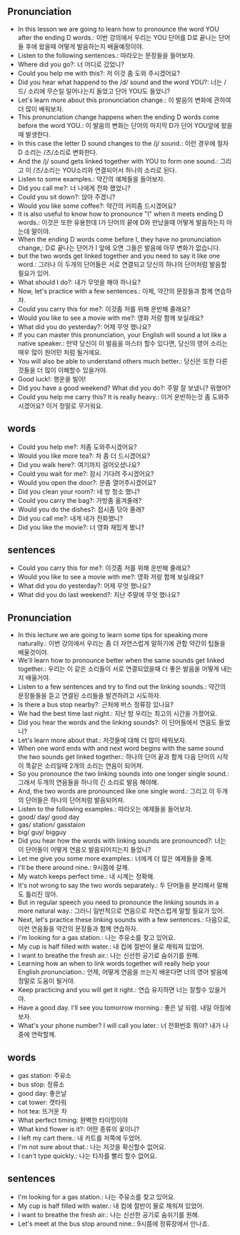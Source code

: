 ## Pronunciation
- In this lesson we are going to learn how to pronounce the word YOU after the ending D words.: 이번 강의에서 우리는 YOU 단어를 D로 끝나는 단어들 후에 왔을때 어떻게 발음하는지 배울예정이야.
- Listen to the following sentences.: 따라오는 문장들을 들어보자.
- Where did you go?: 너 어디로 갔었니?
- Could you help me with this?: 저 이것 좀 도와 주시겠어요?
- Did you hear what happend to the /d/ sound and the word YOU?: 너는 /드/ 소리에 무슨일 일어나는지 들었고 단어 YOU도 들었니?
- Let's learn more about this pronunciation change.: 이 발음의 변화에 관하여 더 많이 배워보자.
- This pronunciation change happens when the ending D words come before the word YOU.: 이 발음의 변화는 단어의 마지막 D가 단어 YOU앞에 왔을때 발생한다.
- In this case the letter D sound changes to the /j/ sound.: 이런 경우에 철자 D 소리는 /즈/소리로 변화한다.
- And the /j/ sound gets linked together with YOU to form one sound.: 그리고 이 /즈/소리는 YOU소리와 연결되어서 하나의 소리로 된다.
- Listen to some examples.: 약간의 예제들을 들어보자.
- Did you call me?: 너 나에게 전화 했었니?
- Could you sit down?: 앉아 주겠니?
- Would you like some coffee?: 약간의 커피좀 드시겠어요?
- It is also useful to know how to pronounce "I" when it meets ending D words.: 이것은 또한 유용한데 I가 단어의 끝에 D와 만났을때 어떻게 발음하는지 아는데 말이야.
- When the ending D words come before I, they have no pronunciation change,: D로 끝나는 단어가 I 앞에 오면 그들은 발음에 아무 변화가 없습니다.
- but the two words get linked together and you need to say it like one word.: 그러나 이 두개의 단어들은 서로 연결되고 당신의 하나의 단어처럼 발음할 필요가 있어.
- What should I do?: 내가 무엇을 해야 하나요?
- Now, let's practice with a few sentences.: 이제, 약간의 문장들과 함께 연습하자.
- Could you carry this for me?: 이것좀 저를 위해 운반해 줄래요?
- Would you like to see a movie with me?: 영화 저랑 함께 보실래요?
- What did you do yesterday?: 어제 무엇 했나요?
- If you can master this pronunciation, your English will sound a lot like a native speaker.: 만약 당신이 이 발음을 마스터 할수 있다면, 당신의 영어 소리는 매우 많이 원어민 처럼 될거에요.
- You will also be able to understand others much better.: 당신은 또한 다른것들을 더 많이 이해할수 있을거야.
- Good luck!: 행운을 빌어!
- Did you have a good weekend? What did you do?: 주말 잘 보냈니? 뭐했어?
- Could you help me carry this? It is really heavy.: 이거 운반하는것 좀 도와주시겠어요? 이거 정말로 무거워요.

## words
- Could you help me?: 저좀 도와주시겠어요?
- Would you like more tea?: 차 좀 더 드시겠어요?
- Did you walk here?: 여기까지 걸어오셨나요?
- Could you wait for me?: 잠시 기다려 주시겠어요?
- Would you open the door?: 문좀 열어주시겠어요?
- Did you clean your room?: 네 방 청소 했니?
- Could you carry the bag?: 가방좀 옮겨줄래?
- Would you do the dishes?: 접시좀 닦아 줄래?
- Did you call me?: 내게 네가 전화했니?
- Did you like the movie?: 너 영화 재밌게 봤니?

## sentences
- Could you carry this for me?: 이것좀 저를 위해 운반해 줄래요?
- Would you like to see a movie with me?: 영화 저랑 함께 보실래요?
- What did you do yesterday?: 어제 무엇 했나요?
- What did you do last weekend?: 지난 주말에 무엇 했나요?

## Pronunciation
- In this lecture we are going to learn some tips for speaking more naturally.: 이번 강의에서 우리는 좀 더  자연스럽게 말하기에 관합 약간의 팁들을 배울것이야.
- We'll learn how to pronounce better when the same sounds get linked together.: 우리는 이 같은 소리들이 서로 연결되었을때 더 좋은 발음을 어떻게 내는지 배울거야.
- Listen to a few sentences and try to find out the linking sounds.: 약간의 문장들들을 듣고 연결된 소리들을 발견하려고 시도하자.
- Is there a bus stop nearby?: 근처에 버스 정류장 있나요?
- We had the best time last night.: 지난 밤 우리는 최고의 시간을 가졌어요.
- Did you hear the words and the linking sounds?: 이 단어들에서 연음도 들었니?
- Let's learn more about that.: 저것들에 대해 더 많이 배워보자.
- When one word ends with and next word begins with the same sound the two sounds get linked together.: 하나의 단어 끝과 함게 다음 단어의 시작이 똑같은 소리일때 2개의 소리는 연음이 되어져.
- So you pronounce the two linking sounds into one longer single sound.: 그래서 두개의 연음들을 하나의 긴 소리로 발음 해야해.
- And, the two words are pronounced like one single word.: 그리고 이 두개의 단어들은 하나의 단어처럼 발음되어져.
- Listen to the following examples.: 따라오는 예제들을 들어보자.
- good/ day/ good day
- gas/ station/ gasstaion
- big/ guy/ bigguy
- Did you hear how the words with linking sounds are pronounced?: 너는 이 단어들이 어떻게 연음오 발음되어지는지 들었니?
- Let me give you some more examples.: 너에게 더 많은 예제들을 줄께.
- I'll be there around nine.: 9시쯤에 갈께.
- My watch keeps perfect time.: 내 시계는 정확해.
- It's not wrong to say the two words separately.: 두 단어들을 분리해서 말해도 틀리진 않아.
- But in regular speech you need to pronounce the linking sounds in a more natural way.: 그러니 일반적으로 연음으로 자연스럽게 말할 필요가 있어.
- Next, let's practice these linking sounds with a few sentences.: 다음으로, 이런 연음들을 약간의 문장들과 함께 연습하자.
- I'm looking for a gas station.: 나는 주유소를 찾고 있어요.
- My cup is half filled with water.: 내 컵에 절반이 물로 채워져 있었어.
- I want to breathe the fresh air.: 나는 신선한 공기로 숨쉬기를 원해.
- Learning how an when to link words together will really help your English pronunciation.: 언제, 어떻게 연음을 쓰는지 배운다면 너의 영어 발음에 정말로 도움이 될거야.
- Keep practicing and you will get it right.: 연습 유지하면 너는 잘할수 있을거야.
- Have a good day. I'll see you tomorrow morning.: 좋은 날 되렴. 내일 아침에 보자.
- What's your phone number? I will call you later.: 너 전화번호 뭐야? 내가 나중에 연락할께.

## words
- gas station: 주유소
- bus stop: 정류소
- good day: 좋은날
- cat tower: 캣타워
- hot tea: 뜨거운 차
- What perfect timing: 완벽한 타이밍이야
- What kind flower is it?: 어떤 종류의 꽃이니?
- I left my cart there.: 내 카트를 저쪽에 두었어.
- I'm not sure about that.: 나는 저것을 확신할수 없어요. 
- I can't type quickly.: 나는 타자를 빨리 할수 없어요. 

## sentences
- I'm looking for a gas station.: 나는 주유소를 찾고 있어요.
- My cup is half filled with water.: 내 컵에 절반이 물로 채워져 있었어.
- I want to breathe the fresh air.: 나는 신선한 공기로 숨쉬기를 원해.
- Let's meet at the bus stop around nine.: 9시쯤에 정류장에서 만나죠.

